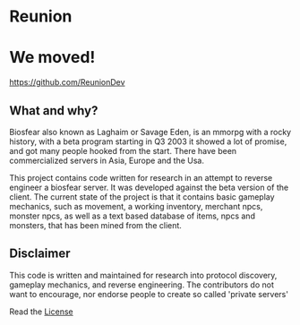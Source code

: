 # Reunion #

# We moved! #
https://github.com/ReunionDev

## What and why? ##

Biosfear also known as Laghaim or Savage Eden, is an mmorpg with a rocky history, with a beta program starting in Q3 2003 it showed a lot of promise, and got many people hooked from the start. There have been commercialized servers in Asia, Europe and the Usa.

This project contains code written for research in an attempt to reverse engineer a biosfear server. It was developed against the beta version of the client. The current state of the project is that it contains basic gameplay mechanics, such as movement, a working inventory, merchant npcs, monster npcs, as well as a text based database of items, npcs and monsters, that has been mined from the client.

## Disclaimer ##

This code is written and maintained for research into protocol discovery, gameplay mechanics, and reverse engineering. The contributors do not want to encourage, nor endorse people to create so called 'private servers'

Read the [License](http://reunion.googlecode.com/svn/trunk/license.txt)
